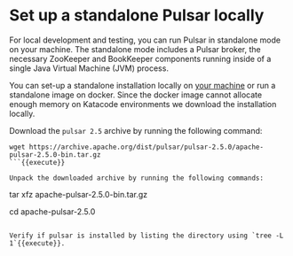 # Set up a standalone Pulsar locally
For local development and testing, you can run Pulsar in standalone mode on your machine. The standalone mode includes a Pulsar broker, the necessary ZooKeeper and BookKeeper components running inside of a single Java Virtual Machine (JVM) process.

You can set-up a standalone installation locally on [your machine](https://pulsar.apache.org/docs/en/standalone/) or run a standalone image on docker. Since the docker image cannot allocate enough memory on Katacode environments we download the installation locally.

Download the `pulsar 2.5` archive by running the following command:
```
wget https://archive.apache.org/dist/pulsar/pulsar-2.5.0/apache-pulsar-2.5.0-bin.tar.gz
```{{execute}}

Unpack the downloaded archive by running the following commands:

```
tar xfz apache-pulsar-2.5.0-bin.tar.gz

cd apache-pulsar-2.5.0
```{{execute}}

Verify if pulsar is installed by listing the directory using `tree -L 1`{{execute}}.